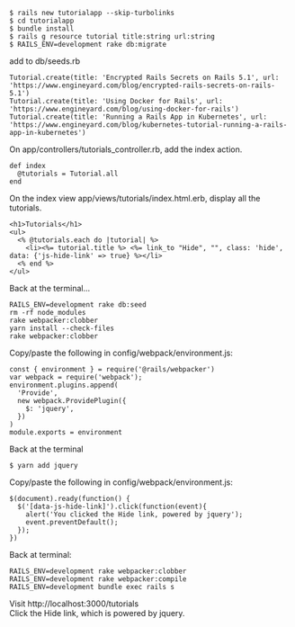 ```
$ rails new tutorialapp --skip-turbolinks
$ cd tutorialapp
$ bundle install
$ rails g resource tutorial title:string url:string
$ RAILS_ENV=development rake db:migrate
```

add to db/seeds.rb  
```
Tutorial.create(title: 'Encrypted Rails Secrets on Rails 5.1', url: 'https://www.engineyard.com/blog/encrypted-rails-secrets-on-rails-5.1')
Tutorial.create(title: 'Using Docker for Rails', url: 'https://www.engineyard.com/blog/using-docker-for-rails')
Tutorial.create(title: 'Running a Rails App in Kubernetes', url: 'https://www.engineyard.com/blog/kubernetes-tutorial-running-a-rails-app-in-kubernetes')
```

On app/controllers/tutorials_controller.rb, add the index action.  
```
def index
  @tutorials = Tutorial.all
end
```

On the index view app/views/tutorials/index.html.erb, display all the tutorials.
```
<h1>Tutorials</h1>
<ul>
  <% @tutorials.each do |tutorial| %>
    <li><%= tutorial.title %> <%= link_to "Hide", "", class: 'hide', data: {'js-hide-link' => true} %></li>
  <% end %>
</ul>
```

Back at the terminal...

```
RAILS_ENV=development rake db:seed
rm -rf node_modules
rake webpacker:clobber
yarn install --check-files
rake webpacker:clobber
```

Copy/paste the following in config/webpack/environment.js:

```
const { environment } = require('@rails/webpacker')
var webpack = require('webpack');
environment.plugins.append(
  'Provide',
  new webpack.ProvidePlugin({
    $: 'jquery',
  })
)
module.exports = environment
```

Back at the terminal

```
$ yarn add jquery
```

Copy/paste the following in config/webpack/environment.js:

```
$(document).ready(function() {
  $('[data-js-hide-link]').click(function(event){
    alert('You clicked the Hide link, powered by jquery');
    event.preventDefault(); 
  });
})
```

Back at terminal:

```
RAILS_ENV=development rake webpacker:clobber
RAILS_ENV=development rake webpacker:compile
RAILS_ENV=development bundle exec rails s
```

Visit http://localhost:3000/tutorials  
Click the Hide link, which is powered by jquery.